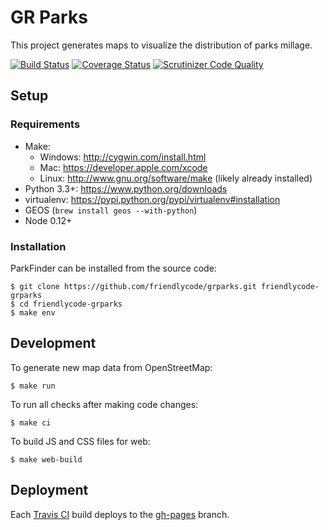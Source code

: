 # GR Parks

This project generates maps to visualize the distribution of parks millage.

[![Build Status](http://img.shields.io/travis/friendlycode/grparks/master.svg)](https://travis-ci.org/friendlycode/grparks)
[![Coverage Status](https://coveralls.io/repos/friendlycode/grparks/badge.svg?branch=master&service=github)](https://coveralls.io/github/friendlycode/grparks?branch=master)
[![Scrutinizer Code Quality](http://img.shields.io/scrutinizer/g/friendlycode/grparks.svg)](https://scrutinizer-ci.com/g/friendlycode/grparks/?branch=master)

## Setup

### Requirements

* Make:
    * Windows: http://cygwin.com/install.html
    * Mac: https://developer.apple.com/xcode
    * Linux: http://www.gnu.org/software/make (likely already installed)
* Python 3.3+: https://www.python.org/downloads
* virtualenv: https://pypi.python.org/pypi/virtualenv#installation
* GEOS (`brew install geos --with-python`)
* Node 0.12+

### Installation

ParkFinder can be installed from the source code:

```
$ git clone https://github.com/friendlycode/grparks.git friendlycode-grparks
$ cd friendlycode-grparks
$ make env
```

## Development

To generate new map data from OpenStreetMap:

```
$ make run
```

To run all checks after making code changes:

```
$ make ci
```

To build JS and CSS files for web:

```
$ make web-build
```

## Deployment

Each [Travis CI](https://travis-ci.org/friendlycode/grparks) build deploys to the [gh-pages](https://github.com/friendlycode/grparks/tree/gh-pages) branch.


